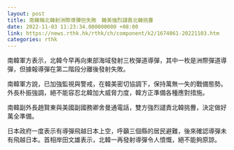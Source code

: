 ```yaml
---
layout: post
title: 南韓稱北韓射洲際導彈但失敗　韓美強烈譴責北韓挑釁
date: 2022-11-03 11:23:34.000000000 +08:00
link: https://news.rthk.hk/rthk/ch/component/k2/1674061-20221103.htm
categories: rthk
---
```


南韓軍方表示，北韓今早再向東部海域發射三枚彈道導彈，其中一枚是洲際彈道導彈，但據報導彈在第二階段分離後發射失敗。

南韓軍方說，已加強監視與警戒，在韓美密切協調下，保持萬無一失的戰備態勢。外長朴振強調，絕不能容忍北韓加大威脅力度，韓方正準備各種應對措施。

南韓副外長趙賢東與美國副國務卿舍曼通電話，雙方強烈譴責北韓挑釁，決定做好萬全準備。

日本政府一度表示有導彈飛越日本上空，呼籲三個縣的居民避難，後來確認導彈未有飛越日本。首相岸田文雄表示，北韓一再發射導彈令人憤慨，絕不能夠原諒。
